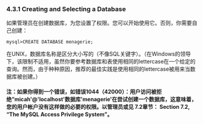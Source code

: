 ### 4.3.1 Creating and Selecting a Database

如果管理员在创建数据库，为您设置了权限。您可以开始使用它。否则，你需要自己创建：

```
mysql>CREATE DATABASE menagerie;
```

在UNIX，数据库名称是区分大小写的（不像SQL关键字）。（在Windows的领导下，该限制不适用，虽然你要参考数据库和表使用相同的lettercase在一个给定的查询。然而，由于种种原因，推荐的最佳实践是使用相同的lettercase被用来当数据库被创建。）

#### 注：如果你得到一个错误，如错误1044（42000）：用户访问被拒绝”micah'@'localhost'数据库'menagerie'在尝试创建一个数据库，这意味着，您的用户帐户没有这样做的必要的权限。以管理员或见 7.2章节： Section 7.2, “The MySQL Access Privilege System”。



